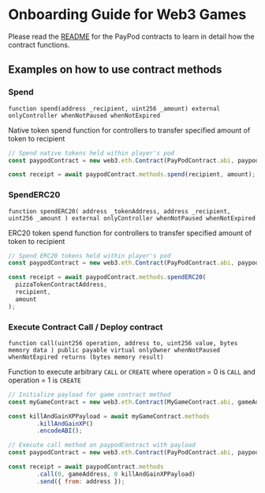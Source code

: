 # Onboarding Guide for Web3 Games

Please read the [README](./contracts/README.md) for the PayPod contracts to learn in detail how the contract functions.

## Examples on how to use contract methods

### Spend

`function spend(address _recipient, uint256 _amount) external onlyController whenNotPaused whenNotExpired`

Native token spend function for controllers to transfer specified amount of token to recipient

```javascript
// Spend native tokens held within player's pod
const paypodContract = new web3.eth.Contract(PayPodContract.abi, paypodAddress);

const receipt = await paypodContract.methods.spend(recipient, amount);
```

### SpendERC20

`function spendERC20( address _tokenAddress, address _recipient, uint256 _amount ) external onlyController whenNotPaused whenNotExpired`

ERC20 token spend function for controllers to transfer specified amount of token to recipient

```javascript
// Spend ERC20 tokens held within player's pod
const paypodContract = new web3.eth.Contract(PayPodContract.abi, paypodAddress);

const receipt = await paypodContract.methods.spendERC20(
  pizzaTokenContractAddress,
  recipient,
  amount
);
```

### Execute Contract Call / Deploy contract

`function call(uint256 operation, address to, uint256 value, bytes memory data ) public payable virtual onlyOwner whenNotPaused whenNotExpired returns (bytes memory result)`

Function to execute arbitrary `CALL` or `CREATE` where operation = 0 is `CALL` and operation = 1 is `CREATE`

```javascript
// Initialize payload for game contract method
const myGameContract = new web3.eth.Contract(MyGameContract.abi, gameAddress);

const killAndGainXPPayload = await myGameContract.methods
        .killAndGainXP()
        .encodeABI();

// Execute call method on paypodContract with payload
const paypodContract = new web3.eth.Contract(PayPodContract.abi, paypodAddress);

const receipt = await paypodContract.methods
        .call(0, gameAddress, 0 killAndGainXPPayload)
        .send({ from: address });
```
